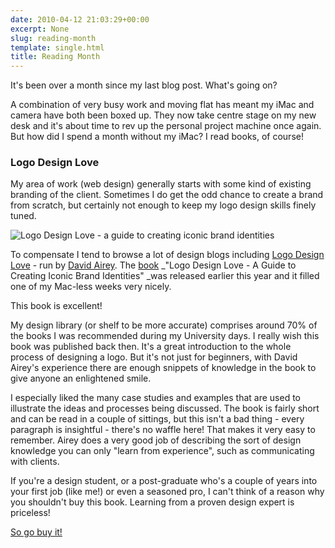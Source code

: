 ```yaml
---
date: 2010-04-12 21:03:29+00:00
excerpt: None
slug: reading-month
template: single.html
title: Reading Month
---
```


It's been over a month since my last blog post. What's going on?

A combination of very busy work and moving flat has meant my iMac and camera have both been boxed up. They now take centre stage on my new desk and it's about time to rev up the personal project machine once again. But how did I spend a month without my iMac? I read books, of course!

### Logo Design Love

My area of work (web design) generally starts with some kind of existing branding of the client. Sometimes I do get the odd chance to create a brand from scratch, but certainly not enough to keep my logo design skills finely tuned.

![Logo Design Love - a guide to creating iconic brand identities](http://dbushell.com/images/blog/logo-design-love-book.jpg)

To compensate I tend to browse a lot of design blogs including [Logo Design Love](http://www.logodesignlove.com) - run by [David Airey](http://www.davidairey.com). The [book](http://www.logodesignlovebook.com/) _"Logo Design Love - A Guide to Creating Iconic Brand Identities" _was released earlier this year and it filled one of my Mac-less weeks very nicely.

This book is excellent!

My design library (or shelf to be more accurate) comprises around 70% of the books I was recommended during my University days. I really wish this book was published back then. It's a great introduction to the whole process of designing a logo. But it's not just for beginners, with David Airey's experience there are enough snippets of knowledge in the book to give anyone an enlightened smile.

I especially liked the many case studies and examples that are used to illustrate the ideas and processes being discussed. The book is fairly short and can be read in a couple of sittings, but this isn't a bad thing - every paragraph is insightful - there's no waffle here! That makes it very easy to remember. Airey does a very good job of describing the sort of design knowledge you can only "learn from experience", such as communicating with clients.

If you're a design student, or a post-graduate who's a couple of years into your first job (like me!) or even a seasoned pro, I can't think of a reason why you shouldn't buy this book. Learning from a proven design expert is priceless!

[So go buy it!](http://www.amazon.co.uk/Logo-Design-Love-Creating-Identities/dp/0321660765/)

